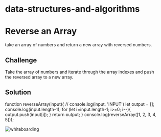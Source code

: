 # data-structures-and-algorithms

# Reverse an Array
<!-- Short summary or background information -->
take an array of numbers and return a new array with reversed numbers.

## Challenge
<!-- Description of the challenge -->
Take the array of numbers and iterate through the array indexes and push the reversed array to a new array. 

## Solution
<!-- Embedded whiteboard image -->
function reverseArray(input){
    // console.log(input, 'INPUT')
    let output = [];
    console.log(input.length-1);
    for (let i=input.length-1; i>=0; i--){
     output.push(input[i]);
    }
    return output;
  }
  console.log(reverseArray([1, 2, 3, 4, 5]));

  ![whiteboarding](https://raw.githubusercontent.com/sarabahrini/data-structures-and-algorithms/master/assets/Image%20from%20iOS%20(7).jpg)

